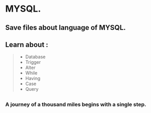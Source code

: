 # MYSQL.
##
## Save files about language of MYSQL.
##
## Learn about :
   > * Database
   > * Trigger
   > * Alter
   > * While
   > * Having
   > * Case
   > * Query
##
### A journey of a thousand miles begins with a single step.